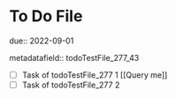 # To Do File

due:: 2022-09-01

metadatafield:: todoTestFile_277\_43

- [ ] Task of todoTestFile_277 1 [[Query me]]
- [ ] Task of todoTestFile_277 2
